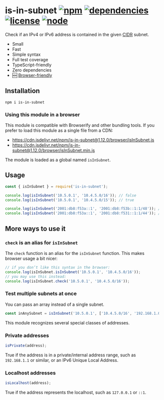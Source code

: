 # is-in-subnet [![npm](https://img.shields.io/npm/v/is-in-subnet.svg)](https://www.npmjs.com/package/is-in-subnet) [![dependencies](https://img.shields.io/david/natesilva/is-in-subnet.svg)](https://www.npmjs.com/package/is-in-subnet) [![license](https://img.shields.io/github/license/natesilva/is-in-subnet.svg)](https://github.com/natesilva/is-in-subnet/blob/master/LICENSE) [![node](https://img.shields.io/node/v/is-in-subnet.svg)](https://www.npmjs.com/package/p-ratelimit)

Check if an IPv4 or IPv6 address is contained in the given [CIDR](https://en.wikipedia.org/wiki/Classless_Inter-Domain_Routing) subnet.

- Small
- Fast
- Simple syntax
- Full test coverage
- TypeScript-friendly
- Zero dependencies
- 🆕 [Browser-friendly](#using-this-module-in-a-browser)

## Installation

`npm i is-in-subnet`

### Using this module in a browser

This module is compatible with Browserify and other bundling tools. If you prefer to load this module as a single file from a CDN:

- <https://cdn.jsdelivr.net/npm/is-in-subnet@1.12.0/browser/isInSubnet.js>
- <https://cdn.jsdelivr.net/npm/is-in-subnet@1.12.0/browser/isInSubnet.min.js>

The module is loaded as a global named `isInSubnet`.

## Usage

```javascript
const { isInSubnet } = require('is-in-subnet');

console.log(isInSubnet('10.5.0.1', '10.4.5.0/16')); // false
console.log(isInSubnet('10.5.0.1', '10.4.5.0/15')); // true

console.log(isInSubnet('2001:db8:f53a::1', '2001:db8:f53b::1:1/48')); // false
console.log(isInSubnet('2001:db8:f53a::1', '2001:db8:f531::1:1/44')); // true
```

## More ways to use it

### `check` is an alias for `isInSubnet`

The `check` function is an alias for the `isInSubnet` function. This makes browser usage a
bit nicer:

```javascript
// if you don’t like this syntax in the browser:
console.log(isInSubnet.isInSubnet('10.5.0.1', '10.4.5.0/16'));
// you may use this instead:
console.log(isInSubnet.check('10.5.0.1', '10.4.5.0/16'));
```

### Test multiple subnets at once

You can pass an array instead of a single subnet.

```javascript
const inAnySubnet = isInSubnet('10.5.0.1', ['10.4.5.0/16', '192.168.1.0/24']);
```

This module recognizes several special classes of addresses.

### Private addresses

```javascript
isPrivate(address);
```

True if the address is in a private/internal address range, such as `192.168.1.1` or similar, or an IPv6 Unique Local Address.

### Localhost addresses

```javascript
isLocalhost(address);
```

True if the address represents the localhost, such as `127.0.0.1` or `::1`.
